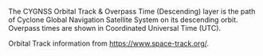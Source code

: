 The CYGNSS Orbital Track & Overpass Time (Descending) layer is the path of Cyclone Global Navigation Satellite System on its descending orbit. Overpass times are shown in Coordinated Universal Time (UTC).

Orbital Track information from <https://www.space-track.org/>.
